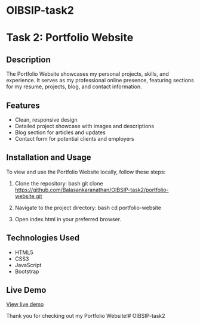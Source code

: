 # OIBSIP-task2
# Task 2: Portfolio Website

## Description
The Portfolio Website showcases my personal projects, skills, and experience. It serves as my professional online presence, featuring sections for my resume, projects, blog, and contact information.

## Features
- Clean, responsive design
- Detailed project showcase with images and descriptions
- Blog section for articles and updates
- Contact form for potential clients and employers

## Installation and Usage
To view and use the Portfolio Website locally, follow these steps:

1. Clone the repository:
    bash
    git clone https://github.com/Balasankaranathan/OIBSIP-task2/portfolio-website.git
    
2. Navigate to the project directory:
    bash
    cd portfolio-website
    
3. Open index.html in your preferred browser.

## Technologies Used
- HTML5
- CSS3
- JavaScript
- Bootstrap

## Live Demo
[View live demo](#)

Thank you for checking out my Portfolio Website!# OIBSIP-task2
